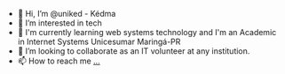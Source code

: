- 👋 Hi, I’m @uniked - Kédma
- 👀 I’m interested in tech
- 🌱 I'm currently learning web systems technology and I'm an Academic in Internet Systems Unicesumar Maringá-PR
- 💞️ I’m looking to collaborate as an IT volunteer at any institution.
- 📫 How to reach me [...](https://www.linkedin.com/in/kedma-costa/)

<!---
uniked/uniked is a ✨ special ✨ repository because its `README.md` (this file) appears on your GitHub profile.
You can click the Preview link to take a look at your changes.
--->
